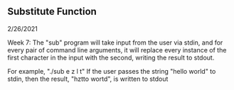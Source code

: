 <h2> Substitute Function </h2>

2/26/2021

<p>Week 7: 
The "sub" program will take input from the user via stdin, and for every pair of
command line arguments, it will replace every instance of the first character
in the input with the second, writing the result to stdout.</p>

<p>For example, "./sub e z l t"
If the user passes the string "hello world" to stdin, then the result, "hztto wortd", is written to stdout</p>
